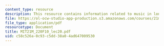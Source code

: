 ```yaml
---
content_type: resource
description: This resource contains information related to music in london society.
file: https://ol-ocw-studio-app-production.s3.amazonaws.com/courses/21m-220-early-music-fall-2010/c58c526a0c93c5dd38a04ad647009530_MIT21M_220F10_lec20.pdf
file_type: application/pdf
resourcetype: Document
title: MIT21M_220F10_lec20.pdf
uid: c58c526a-0c93-c5dd-38a0-4ad647009530
---
```

